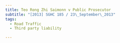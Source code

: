 ```yaml
---
title: Teo Rong Zhi Saimonn v Public Prosecutor 
subtitle: "[2013] SGHC 185 / 23\_September\_2013"
tags:
  - Road Traffic
  - Third party liability

---
```


